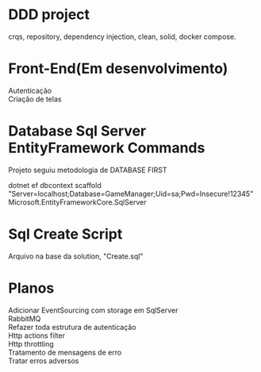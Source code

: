 # DDD project
crqs, repository, dependency injection, clean, solid, docker compose.

# Front-End(Em desenvolvimento)

Autenticação\
Criação de telas

# Database Sql Server EntityFramework Commands
Projeto seguiu metodologia de DATABASE FIRST

dotnet ef dbcontext scaffold "Server=localhost;Database=GameManager;Uid=sa;Pwd=Insecure!12345" Microsoft.EntityFrameworkCore.SqlServer

# Sql Create Script
Arquivo na base da solution, "Create.sql"

# Planos
Adicionar EventSourcing com storage em SqlServer\
RabbitMQ\
Refazer toda estrutura de autenticação\
Http actions filter\
Http throttling\
Tratamento de mensagens de erro\
Tratar erros adversos
